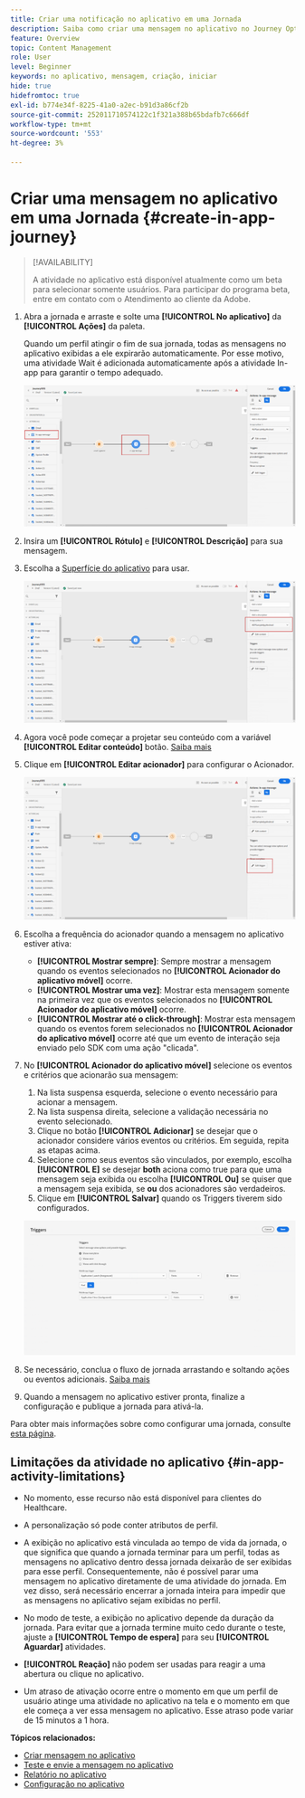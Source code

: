 ```yaml
---
title: Criar uma notificação no aplicativo em uma Jornada
description: Saiba como criar uma mensagem no aplicativo no Journey Optimizer
feature: Overview
topic: Content Management
role: User
level: Beginner
keywords: no aplicativo, mensagem, criação, iniciar
hide: true
hidefromtoc: true
exl-id: b774e34f-8225-41a0-a2ec-b91d3a86cf2b
source-git-commit: 252011710574122c1f321a388b65bdafb7c666df
workflow-type: tm+mt
source-wordcount: '553'
ht-degree: 3%

---
```


# Criar uma mensagem no aplicativo em uma Jornada {#create-in-app-journey}

>[!AVAILABILITY]
>
>A atividade no aplicativo está disponível atualmente como um beta para selecionar somente usuários. Para participar do programa beta, entre em contato com o Atendimento ao cliente da Adobe.

1. Abra a jornada e arraste e solte uma **[!UICONTROL No aplicativo]** da **[!UICONTROL Ações]** da paleta.

   Quando um perfil atingir o fim de sua jornada, todas as mensagens no aplicativo exibidas a ele expirarão automaticamente. Por esse motivo, uma atividade Wait é adicionada automaticamente após a atividade In-app para garantir o tempo adequado.

   ![](assets/in_app_journey_1.png)

1. Insira um **[!UICONTROL Rótulo]** e **[!UICONTROL Descrição]** para sua mensagem.

1. Escolha a [Superfície do aplicativo](inapp-configuration.md) para usar.

   ![](assets/in_app_journey_2.png)

1. Agora você pode começar a projetar seu conteúdo com a variável **[!UICONTROL Editar conteúdo]** botão. [Saiba mais](design-in-app.md)

1. Clique em **[!UICONTROL Editar acionador]** para configurar o Acionador.

   ![](assets/in_app_journey_4.png)

1. Escolha a frequência do acionador quando a mensagem no aplicativo estiver ativa:

   * **[!UICONTROL Mostrar sempre]**: Sempre mostrar a mensagem quando os eventos selecionados no **[!UICONTROL Acionador do aplicativo móvel]** ocorre.
   * **[!UICONTROL Mostrar uma vez]**: Mostrar esta mensagem somente na primeira vez que os eventos selecionados no **[!UICONTROL Acionador do aplicativo móvel]** ocorre.
   * **[!UICONTROL Mostrar até o click-through]**: Mostrar esta mensagem quando os eventos forem selecionados no **[!UICONTROL Acionador do aplicativo móvel]** ocorre até que um evento de interação seja enviado pelo SDK com uma ação &quot;clicada&quot;.

1. No **[!UICONTROL Acionador do aplicativo móvel]** selecione os eventos e critérios que acionarão sua mensagem:

   1. Na lista suspensa esquerda, selecione o evento necessário para acionar a mensagem.
   1. Na lista suspensa direita, selecione a validação necessária no evento selecionado.
   1. Clique no botão **[!UICONTROL Adicionar]** se desejar que o acionador considere vários eventos ou critérios. Em seguida, repita as etapas acima.
   1. Selecione como seus eventos são vinculados, por exemplo, escolha **[!UICONTROL E]** se desejar **both** aciona como true para que uma mensagem seja exibida ou escolha **[!UICONTROL Ou]** se quiser que a mensagem seja exibida, se **ou** dos acionadores são verdadeiros.
   1. Clique em **[!UICONTROL Salvar]** quando os Triggers tiverem sido configurados.

   ![](assets/in_app_journey_3.png)

1. Se necessário, conclua o fluxo de jornada arrastando e soltando ações ou eventos adicionais. [Saiba mais](../building-journeys/about-journey-activities.md)

1. Quando a mensagem no aplicativo estiver pronta, finalize a configuração e publique a jornada para ativá-la.

Para obter mais informações sobre como configurar uma jornada, consulte [esta página](../building-journeys/journey-gs.md).

## Limitações da atividade no aplicativo {#in-app-activity-limitations}

* No momento, esse recurso não está disponível para clientes do Healthcare.

* A personalização só pode conter atributos de perfil.

* A exibição no aplicativo está vinculada ao tempo de vida da jornada, o que significa que quando a jornada terminar para um perfil, todas as mensagens no aplicativo dentro dessa jornada deixarão de ser exibidas para esse perfil.  Consequentemente, não é possível parar uma mensagem no aplicativo diretamente de uma atividade do jornada. Em vez disso, será necessário encerrar a jornada inteira para impedir que as mensagens no aplicativo sejam exibidas no perfil.

* No modo de teste, a exibição no aplicativo depende da duração da jornada. Para evitar que a jornada termine muito cedo durante o teste, ajuste a **[!UICONTROL Tempo de espera]** para seu **[!UICONTROL Aguardar]** atividades.

* **[!UICONTROL Reação]** não podem ser usadas para reagir a uma abertura ou clique no aplicativo.

* Um atraso de ativação ocorre entre o momento em que um perfil de usuário atinge uma atividade no aplicativo na tela e o momento em que ele começa a ver essa mensagem no aplicativo. Esse atraso pode variar de 15 minutos a 1 hora.

**Tópicos relacionados:**

* [Criar mensagem no aplicativo](design-in-app.md)
* [Teste e envie a mensagem no aplicativo](send-in-app.md)
* [Relatório no aplicativo](../reports/campaign-global-report.md#inapp-report)
* [Configuração no aplicativo](inapp-configuration.md)
